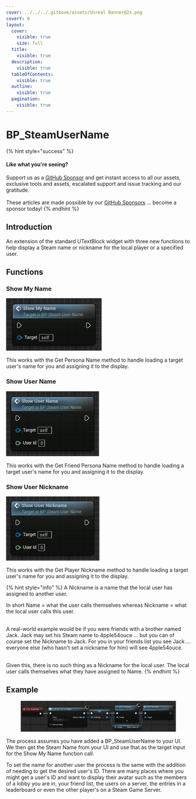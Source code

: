 ```yaml
---
cover: ../../../.gitbook/assets/Unreal Banner@2x.png
coverY: 0
layout:
  cover:
    visible: true
    size: full
  title:
    visible: true
  description:
    visible: true
  tableOfContents:
    visible: true
  outline:
    visible: true
  pagination:
    visible: true
---
```


# BP\_SteamUserName

{% hint style="success" %}
#### Like what you're seeing?

Support us as a [GitHub Sponsor](../../../become-a-sponsor/) and get instant access to all our assets, exclusive tools and assets, escalated support and issue tracking and our gratitude.\
\
These articles are made possible by our [GitHub Sponsors](../../../become-a-sponsor/) ... become a sponsor today!
{% endhint %}

## Introduction

An extension of the standard UTextBlock widget with three new functions to help display a Steam name or nickname for the local player or a specified user.

## Functions

### Show My Name

![](<../../../.gitbook/assets/image (722).png>)

This works with the Get Persona Name method to handle loading a target user's name for you and assigning it to the display.

### Show User Name

![](<../../../.gitbook/assets/image (723).png>)

This works with the Get Friend Persona Name method to handle loading a target user's name for you and assigning it to the display.

### Show User Nickname

![](<../../../.gitbook/assets/image (724).png>)

This works with the Get Player Nickname method to handle loading a target user's name for you and assigning it to the display.

{% hint style="info" %}
A Nickname is a name that the local user has assigned to another user.

In short Name = what the user calls themselves whereas Nickname = what the local user calls this user.

\
A real-world example would be if you were friends with a brother named Jack. Jack may set his Steam name to 4pple54ouce ... but you can of course set the Nickname to Jack. For you in your friends list you see Jack ... everyone else (who hasn't set a nickname for him) will see 4pple54ouce.

\
Given this, there is no such thing as a Nickname for the local user. The local user calls themselves what they have assigned to Name.
{% endhint %}

## Example

<figure><img src="../../../.gitbook/assets/image (721).png" alt=""><figcaption></figcaption></figure>

The process assumes you have added a BP\_SteamUserName to your UI. We then get the Steam Name from your UI and use that as the target input for the Show My Name function call.

To set the name for another user the process is the same with the addition of needing to get the desired user's ID. There are many places where you might get a user's ID and want to display their avatar such as the members of a lobby you are in, your friend list, the users on a server, the entries in a leaderboard or even the other player's on a Steam Game Server.
